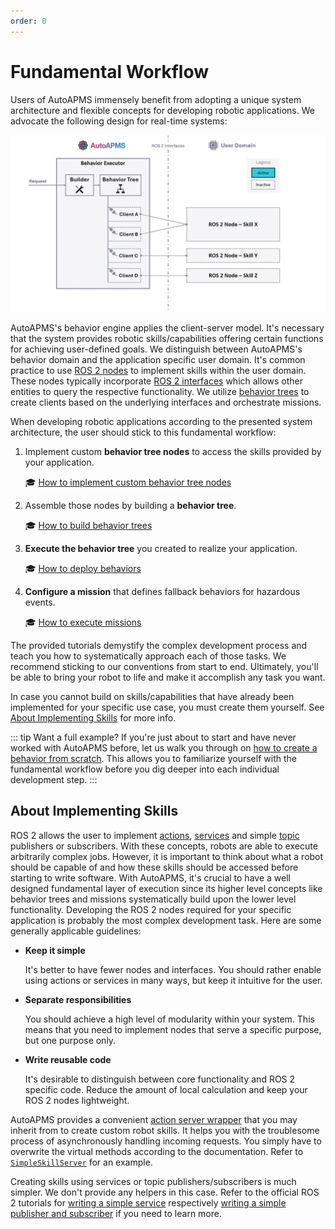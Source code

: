 ```yaml
---
order: 0
---
```

# Fundamental Workflow

Users of AutoAPMS immensely benefit from adopting a unique system architecture and flexible concepts for developing robotic applications. We advocate the following design for real-time systems:

![AutoAPMS System Architecture](./system-architecture.gif)

AutoAPMS's behavior engine applies the client-server model. It's necessary that the system provides robotic skills/capabilities offering certain functions for achieving user-defined goals. We distinguish between AutoAPMS's behavior domain and the application specific user domain. It's common practice to use [ROS 2 nodes](https://docs.ros.org/en/humble/Concepts/Basic/About-Nodes.html) to implement skills within the user domain. These nodes typically incorporate [ROS 2 interfaces](https://docs.ros.org/en/humble/Concepts/Basic/About-Interfaces.html) which allows other entities to query the respective functionality. We utilize [behavior trees](./concepts/behavior-trees.md) to create clients based on the underlying interfaces and orchestrate missions.

When developing robotic applications according to the presented system architecture, the user should stick to this fundamental workflow:

1. Implement custom **behavior tree nodes** to access the skills provided by your application.

    🎓 [How to implement custom behavior tree nodes](./tutorials/implementing-behavior-tree-nodes.md)

2. Assemble those nodes by building a **behavior tree**.

    🎓 [How to build behavior trees](./tutorials/building-behavior-trees.md)

3. **Execute the behavior tree** you created to realize your application.

    🎓 [How to deploy behaviors](./tutorials/deploying-behaviors.md)

4. **Configure a mission** that defines fallback behaviors for hazardous events.

    🎓 [How to execute missions](./tutorials/executing-missions.md)

The provided tutorials demystify the complex development process and teach you how to systematically approach each of those tasks. We recommend sticking to our conventions from start to end. Ultimately, you'll be able to bring your robot to life and make it accomplish any task you want.

In case you cannot build on skills/capabilities that have already been implemented for your specific use case, you must create them yourself. See [About Implementing Skills](#about-implementing-skills) for more info.

::: tip Want a full example?
If you're just about to start and have never worked with AutoAPMS before, let us walk you through on [how to create a behavior from scratch](./tutorials/creating-a-behavior-from-scratch.md). This allows you to familiarize yourself with the fundamental workflow before you dig deeper into each individual development step.
:::

## About Implementing Skills

ROS 2 allows the user to implement [actions](https://docs.ros.org/en/humble/Concepts/Basic/About-Actions.html), [services](https://docs.ros.org/en/humble/Concepts/Basic/About-Services.html) and simple [topic](https://docs.ros.org/en/humble/Concepts/Basic/About-Topics.html) publishers or subscribers. With these concepts, robots are able to execute arbitrarily complex jobs. However, it is important to think about what a robot should be capable of and how these skills should be accessed before starting to write software. With AutoAPMS, it's crucial to have a well designed fundamental layer of execution since its higher level concepts like behavior trees and missions systematically build upon the lower level functionality. Developing the ROS 2 nodes required for your specific application is probably the most complex development task. Here are some generally applicable guidelines:

- **Keep it simple**

  It's better to have fewer nodes and interfaces. You should rather enable using actions or services in many ways, but keep it intuitive for the user.

- **Separate responsibilities**

  You should achieve a high level of modularity within your system. This means that you need to implement nodes that serve a specific purpose, but one purpose only.

- **Write reusable code**

  It's desirable to distinguish between core functionality and ROS 2 specific code. Reduce the amount of local calculation and keep your ROS 2 nodes lightweight.

AutoAPMS provides a convenient [action server wrapper](https://robin-mueller.github.io/auto-apms/classauto__apms__util_1_1ActionWrapper.html) that you may inherit from to create custom robot skills. It helps you with the troublesome process of asynchronously handling incoming requests. You simply have to overwrite the virtual methods according to the documentation. Refer to [`SimpleSkillServer`](./tutorials/creating-a-behavior-from-scratch.md#server) for an example.

Creating skills using services or topic publishers/subscribers is much simpler. We don't provide any helpers in this case. Refer to the official ROS 2 tutorials for [writing a simple service](https://docs.ros.org/en/humble/Tutorials/Beginner-Client-Libraries/Writing-A-Simple-Cpp-Service-And-Client.html#write-the-service-node) respectively [writing a simple publisher and subscriber](https://docs.ros.org/en/humble/Tutorials/Beginner-Client-Libraries/Writing-A-Simple-Cpp-Publisher-And-Subscriber.html) if you need to learn more.
